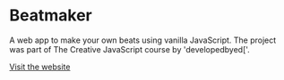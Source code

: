 # Beatmaker
A web app to make your own beats using vanilla JavaScript. The project was part of The Creative JavaScript course by 'developedbyed['.

[Visit the website](https://js-beatmaker-project.netlify.app/)

